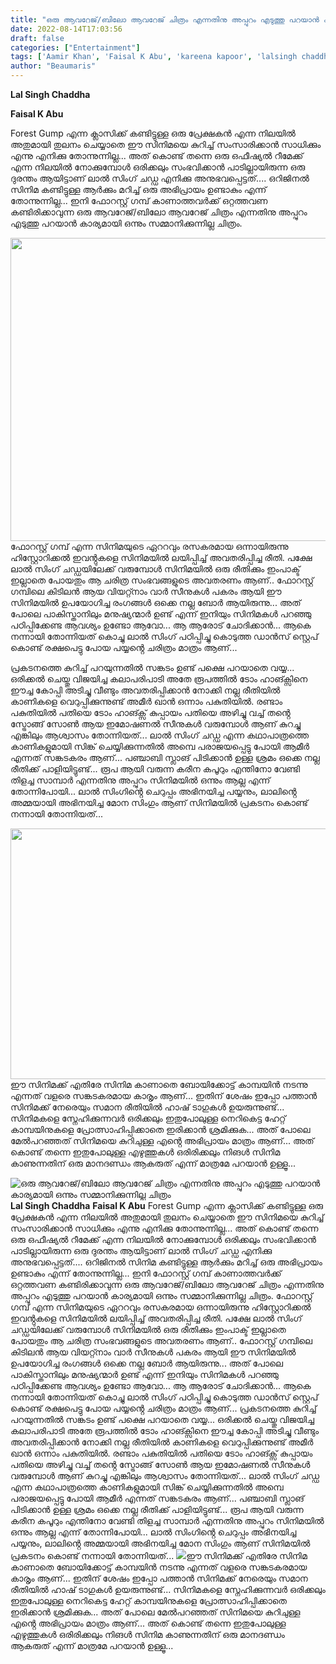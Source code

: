 ```yaml
---
title: "ഒരു ആവറേജ്/ബിലോ ആവറേജ് ചിത്രം എന്നതിനു അപ്പുറം എടുത്തു പറയാൻ കാര്യമായി ഒന്നും സമ്മാനിക്കുന്നില്ല ചിത്രം"
date: 2022-08-14T17:03:56
draft: false
categories: ["Entertainment"]
tags: ['Aamir Khan', 'Faisal K Abu', 'kareena kapoor', 'lalsingh chaddha']
author: "Beaumaris"
---
```


<strong>Lal Singh Chaddha</strong>

<strong>Faisal K Abu</strong>

Forest Gump എന്ന ക്ലാസിക്ക് കണ്ടിട്ടുള്ള ഒരു പ്രേക്ഷകൻ എന്ന നിലയിൽ അതുമായി തുലനം ചെയ്യാതെ ഈ സിനിമയെ കുറിച്ച് സംസാരിക്കാൻ സാധിക്കും എന്നു എനിക്കു തോന്നുന്നില്ല... അത് കൊണ്ട് തന്നെ ഒരു ഒഫീഷ്യൽ റീമേക്ക് എന്ന നിലയിൽ നോക്കുമ്പോൾ ഒരിക്കലും സംഭവിക്കാൻ പാടില്ലായിരുന്ന ഒരു ദുരന്തം ആയിട്ടാണ് ലാൽ സിംഗ് ചഡ്ഡ എനിക്കു അനുഭവപ്പെട്ടത്.... ഒറിജിനൽ സിനിമ കണ്ടിട്ടുള്ള ആർക്കും മറിച്ച് ഒരു അഭിപ്രായം ഉണ്ടാകും എന്ന് തോന്നുന്നില്ല... ഇനി ഫോറസ്റ്റ് ഗമ്പ് കാണാത്തവർക്ക് ഒറ്റത്തവണ കണ്ടിരിക്കാവുന്ന ഒരു ആവറേജ്/ബിലോ ആവറേജ് ചിത്രം എന്നതിനു അപ്പുറം എടുത്തു പറയാൻ കാര്യമായി ഒന്നും സമ്മാനിക്കുന്നില്ല ചിത്രം.

<img class="wp-image-346790 aligncenter" src="https://cdn.boolokam.com/articles/2022/08/33r.webp" alt="" width="862" height="485" />ഫോറസ്റ്റ് ഗമ്പ് എന്ന സിനിമയുടെ ഏററവും രസകരമായ ഒന്നായിരുന്നു ഹിസ്റ്റോറിക്കൽ ഇവൻ്റുകളെ സിനിമയിൽ ലയിപ്പിച്ച് അവതരിപ്പിച്ച രീതി. പക്ഷേ ലാൽ സിംഗ് ചഡ്ഡയിലേക്ക് വരുമ്പോൾ സിനിമയിൽ ഒരു രീതിക്കും ഇംപാക്ട് ഇല്ലാതെ പോയതും ആ ചരിത്ര സംഭവങ്ങളുടെ അവതരണം ആണ്.. ഫോറസ്റ്റ് ഗമ്പിലെ കിടിലൻ ആയ വിയറ്റ്നാം വാർ സീനുകൾ പകരം ആയി ഈ സിനിമയിൽ ഉപയോഗിച്ച രംഗങ്ങൾ ഒക്കെ നല്ല ബോർ ആയിരുന്നു... അത് പോലെ പാകിസ്താനിലും മനുഷ്യന്മാർ ഉണ്ട് എന്ന് ഇനിയും സിനിമകൾ പറഞ്ഞു പഠിപ്പിക്കേണ്ട ആവശ്യം ഉണ്ടോ ആവോ... ആ ആരോട് ചോദിക്കാൻ... ആകെ നന്നായി തോന്നിയത് കൊച്ചു ലാൽ സിംഗ് പഠിപ്പിച്ചു കൊടുത്ത ഡാൻസ് സ്റ്റെപ് കൊണ്ട് രക്ഷപെട്ടു പോയ പയ്യൻ്റെ ചരിത്രം മാത്രം ആണ്...

പ്രകടനത്തെ കുറിച്ച് പറയുന്നതിൽ സങ്കടം ഉണ്ട് പക്ഷെ പറയാതെ വയ്യ... ഒരിക്കൽ ചെയ്തു വിജയിച്ച കലാപരിപാടി അതേ രൂപത്തിൽ ടോം ഹാങ്ക്സിനെ ഈച്ച കോപ്പി അടിച്ചു വീണ്ടും അവതരിപ്പിക്കാൻ നോക്കി നല്ല രീതിയിൽ കാണികളെ വെറുപ്പിക്കുന്നുണ്ട് അമീർ ഖാൻ ഒന്നാം പകുതിയിൽ. രണ്ടാം പകുതിയിൽ പതിയെ ടോം ഹാങ്ക്സ് കുപ്പായം പതിയെ അഴിച്ചു വച്ച് തൻ്റെ സ്ട്രോങ്ങ് സോൺ ആയ ഇമോഷണൽ സീനുകൾ വരുമ്പോൾ ആണ് കുറച്ചു എങ്കിലും ആശ്വാസം തോന്നിയത്... ലാൽ സിംഗ് ചഡ്ഡ എന്ന കഥാപാത്രത്തെ കാണികളുമായി സിങ്ക് ചെയ്യിക്കുന്നതിൽ അമ്പെ പരാജയപ്പെട്ടു പോയി ആമീർ എന്നത് സങ്കടകരം ആണ്... പഞ്ചാബി സ്ലാങ് പിടിക്കാൻ ഉള്ള ശ്രമം ഒക്കെ നല്ല രീതിക്ക് പാളിയിട്ടുണ്ട്... രൂപ ആയി വരുന്ന കരീന കപൂറും എന്തിനോ വേണ്ടി തിളച്ച സാമ്പാർ എന്നതിനു അപ്പുറം സിനിമയിൽ ഒന്നും ആല്ല എന്ന് തോന്നിപോയി... ലാൽ സിംഗിൻ്റെ ചെറുപ്പം അഭിനയിച്ച പയ്യനും, ലാലിൻ്റെ അമ്മയായി അഭിനയിച്ച മോന സിംഗും ആണ് സിനിമയിൽ പ്രകടനം കൊണ്ട് നന്നായി തോന്നിയത്...

<img class="wp-image-346791 aligncenter" src="https://cdn.boolokam.com/articles/2022/08/eg32222.jpg" alt="" width="713" height="401" />ഈ സിനിമക്ക് എതിരേ സിനിമ കാണാതെ ബോയിക്കോട്ട് കാമ്പയിൻ നടന്നു എന്നത് വളരെ സങ്കടകരമായ കാരൃം ആണ്... ഇതിന് ശേഷം ഇപ്പോ പത്താൻ സിനിമക്ക് നേരെയും സമാന രീതിയിൽ ഹാഷ് ടാഗുകൾ ഉയരുന്നുണ്ട്... സിനിമകളെ സ്നേഹിക്കുന്നവർ ഒരിക്കലും ഇതുപോലുള്ള നെറികെട്ട ഹേറ്റ് കാമ്പയിനുകളെ പ്രോത്സാഹിപ്പിക്കാതെ ഇരിക്കാൻ ശ്രമിക്കുക... അത് പോലെ മേൽപറഞ്ഞത് സിനിമയെ കുറിചുള്ള എൻ്റെ അഭിപ്രായം മാത്രം ആണ്... അത് കൊണ്ട് തന്നെ ഇതുപോലുള്ള എഴുത്തുകൾ ഒരിരിക്കലും നിങൾ സിനിമ കാണുന്നതിന് ഒരു മാനദണ്ഡം ആകരുത് എന്ന് മാത്രമേ പറയാൻ ഉള്ളൂ...


![ഒരു ആവറേജ്/ബിലോ ആവറേജ് ചിത്രം എന്നതിനു അപ്പുറം എടുത്തു പറയാൻ കാര്യമായി ഒന്നും സമ്മാനിക്കുന്നില്ല ചിത്രം](https://cdn.boolokam.com/articles/2022/08/33r.webp)**Lal Singh Chaddha** **Faisal K Abu** Forest Gump എന്ന ക്ലാസിക്ക് കണ്ടിട്ടുള്ള ഒരു പ്രേക്ഷകൻ എന്ന നിലയിൽ അതുമായി തുലനം ചെയ്യാതെ ഈ സിനിമയെ കുറിച്ച് സംസാരിക്കാൻ സാധിക്കും എന്നു എനിക്കു തോന്നുന്നില്ല... അത് കൊണ്ട് തന്നെ ഒരു ഒഫീഷ്യൽ റീമേക്ക് എന്ന നിലയിൽ നോക്കുമ്പോൾ ഒരിക്കലും സംഭവിക്കാൻ പാടില്ലായിരുന്ന ഒരു ദുരന്തം ആയിട്ടാണ് ലാൽ സിംഗ് ചഡ്ഡ എനിക്കു അനുഭവപ്പെട്ടത്.... ഒറിജിനൽ സിനിമ കണ്ടിട്ടുള്ള ആർക്കും മറിച്ച് ഒരു അഭിപ്രായം ഉണ്ടാകും എന്ന് തോന്നുന്നില്ല... ഇനി ഫോറസ്റ്റ് ഗമ്പ് കാണാത്തവർക്ക് ഒറ്റത്തവണ കണ്ടിരിക്കാവുന്ന ഒരു ആവറേജ്/ബിലോ ആവറേജ് ചിത്രം എന്നതിനു അപ്പുറം എടുത്തു പറയാൻ കാര്യമായി ഒന്നും സമ്മാനിക്കുന്നില്ല ചിത്രം. ഫോറസ്റ്റ് ഗമ്പ് എന്ന സിനിമയുടെ ഏററവും രസകരമായ ഒന്നായിരുന്നു ഹിസ്റ്റോറിക്കൽ ഇവൻ്റുകളെ സിനിമയിൽ ലയിപ്പിച്ച് അവതരിപ്പിച്ച രീതി. പക്ഷേ ലാൽ സിംഗ് ചഡ്ഡയിലേക്ക് വരുമ്പോൾ സിനിമയിൽ ഒരു രീതിക്കും ഇംപാക്ട് ഇല്ലാതെ പോയതും ആ ചരിത്ര സംഭവങ്ങളുടെ അവതരണം ആണ്.. ഫോറസ്റ്റ് ഗമ്പിലെ കിടിലൻ ആയ വിയറ്റ്നാം വാർ സീനുകൾ പകരം ആയി ഈ സിനിമയിൽ ഉപയോഗിച്ച രംഗങ്ങൾ ഒക്കെ നല്ല ബോർ ആയിരുന്നു... അത് പോലെ പാകിസ്താനിലും മനുഷ്യന്മാർ ഉണ്ട് എന്ന് ഇനിയും സിനിമകൾ പറഞ്ഞു പഠിപ്പിക്കേണ്ട ആവശ്യം ഉണ്ടോ ആവോ... ആ ആരോട് ചോദിക്കാൻ... ആകെ നന്നായി തോന്നിയത് കൊച്ചു ലാൽ സിംഗ് പഠിപ്പിച്ചു കൊടുത്ത ഡാൻസ് സ്റ്റെപ് കൊണ്ട് രക്ഷപെട്ടു പോയ പയ്യൻ്റെ ചരിത്രം മാത്രം ആണ്... പ്രകടനത്തെ കുറിച്ച് പറയുന്നതിൽ സങ്കടം ഉണ്ട് പക്ഷെ പറയാതെ വയ്യ... ഒരിക്കൽ ചെയ്തു വിജയിച്ച കലാപരിപാടി അതേ രൂപത്തിൽ ടോം ഹാങ്ക്സിനെ ഈച്ച കോപ്പി അടിച്ചു വീണ്ടും അവതരിപ്പിക്കാൻ നോക്കി നല്ല രീതിയിൽ കാണികളെ വെറുപ്പിക്കുന്നുണ്ട് അമീർ ഖാൻ ഒന്നാം പകുതിയിൽ. രണ്ടാം പകുതിയിൽ പതിയെ ടോം ഹാങ്ക്സ് കുപ്പായം പതിയെ അഴിച്ചു വച്ച് തൻ്റെ സ്ട്രോങ്ങ് സോൺ ആയ ഇമോഷണൽ സീനുകൾ വരുമ്പോൾ ആണ് കുറച്ചു എങ്കിലും ആശ്വാസം തോന്നിയത്... ലാൽ സിംഗ് ചഡ്ഡ എന്ന കഥാപാത്രത്തെ കാണികളുമായി സിങ്ക് ചെയ്യിക്കുന്നതിൽ അമ്പെ പരാജയപ്പെട്ടു പോയി ആമീർ എന്നത് സങ്കടകരം ആണ്... പഞ്ചാബി സ്ലാങ് പിടിക്കാൻ ഉള്ള ശ്രമം ഒക്കെ നല്ല രീതിക്ക് പാളിയിട്ടുണ്ട്... രൂപ ആയി വരുന്ന കരീന കപൂറും എന്തിനോ വേണ്ടി തിളച്ച സാമ്പാർ എന്നതിനു അപ്പുറം സിനിമയിൽ ഒന്നും ആല്ല എന്ന് തോന്നിപോയി... ലാൽ സിംഗിൻ്റെ ചെറുപ്പം അഭിനയിച്ച പയ്യനും, ലാലിൻ്റെ അമ്മയായി അഭിനയിച്ച മോന സിംഗും ആണ് സിനിമയിൽ പ്രകടനം കൊണ്ട് നന്നായി തോന്നിയത്... ![](https://cdn.boolokam.com/articles/2022/08/eg32222.jpg)ഈ സിനിമക്ക് എതിരേ സിനിമ കാണാതെ ബോയിക്കോട്ട് കാമ്പയിൻ നടന്നു എന്നത് വളരെ സങ്കടകരമായ കാരൃം ആണ്... ഇതിന് ശേഷം ഇപ്പോ പത്താൻ സിനിമക്ക് നേരെയും സമാന രീതിയിൽ ഹാഷ് ടാഗുകൾ ഉയരുന്നുണ്ട്... സിനിമകളെ സ്നേഹിക്കുന്നവർ ഒരിക്കലും ഇതുപോലുള്ള നെറികെട്ട ഹേറ്റ് കാമ്പയിനുകളെ പ്രോത്സാഹിപ്പിക്കാതെ ഇരിക്കാൻ ശ്രമിക്കുക... അത് പോലെ മേൽപറഞ്ഞത് സിനിമയെ കുറിചുള്ള എൻ്റെ അഭിപ്രായം മാത്രം ആണ്... അത് കൊണ്ട് തന്നെ ഇതുപോലുള്ള എഴുത്തുകൾ ഒരിരിക്കലും നിങൾ സിനിമ കാണുന്നതിന് ഒരു മാനദണ്ഡം ആകരുത് എന്ന് മാത്രമേ പറയാൻ ഉള്ളൂ...
